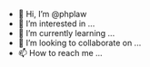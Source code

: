 - 👋 Hi, I’m @phplaw
- 👀 I’m interested in ...
- 🌱 I’m currently learning ...
- 💞️ I’m looking to collaborate on ...
- 📫 How to reach me ...

<!---
phplaw/phplaw is a ✨ special ✨ repository because its `README.md` (this file) appears on your GitHub profile.
You can click the Preview link to take a look at your changes.
--->

<!---
GM API KEY: AIzaSyBM1h9SOkF1-LJs_hqgR2ELHjptP3wYr2s
http://______cities.t_____nt.stu______dio/
--->

